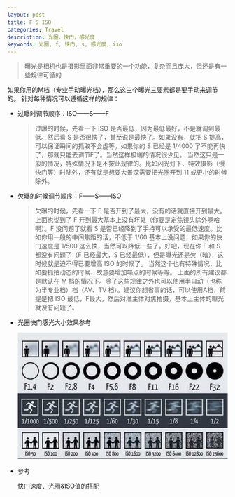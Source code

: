 ```yaml
---
layout: post
title: F S ISO
categories: Travel
description: 光圈，快门，感光度
keywords: 光圈, f, 快门, s, 感光度, iso
---
```


> 曝光是相机也是摄影里面非常重要的一个功能，复杂而且庞大，但还是有一些规律可循的

如果你用的M档（专业手动曝光档），那么这三个曝光三要素都是要手动来调节的。
针对每种情况可以遵循这样的规律：

- 过曝时调节顺序：ISO——S——F

  > 过曝的时候，先看一下 ISO 是否最低，因为最低最好，不是就调到最低。然后看 S 是否很快了，甚至说是最快了。如果没有，就把 S 提高，可以保证瞬间的抓取不会虚等。如果你的 S 已经是 1/4000 了不能再快了，那就只能去调节F了。当然这样极端的情况很少见。
  > 当然这只是一般的情况，特殊情况下是不按此规律的。比如闪光灯下、特效摄影（慢快门等）时除外，还有就是想要大景深需要把光圈开到 11 或更小的时候除外。


- 欠曝的时候调节顺序：F——S——ISO

  > 欠曝的时候，先看一下 F 是否开到了最大，没有的话就直接开到最大。上面也说到了 F 开到最大基本上没有坏处（你要是定焦镜头除外啊哈啊）。F 没问题了就看 S 是否已经降到了手持可以承受的最低速度。比如你用一般的中间焦距的话，不低于 1/60 基本上没问题，如果你的快门速度是 1/500 这么快，当然可以降低一些了。好吧，现在你 F 和 S 都没有问题了（F 已经最大，S 已经最低），但是曝光还是欠（暗），这时候就是迫不得已要增高 ISO 的时候了。
  > 当然这个也有特殊情况，比如要抓拍动态的时候、故意要增加噪点的时候等等。
  > 上面的所有建议都是默认在 M 档的情况下。除了这些规律之外也可以使用半自动（也称为半专业档）档（AV、TV 档）。建议你想省事的话，可以使用A档，前提是把 ISO 最低，F最大，然后对准主体对焦拍摄，基本上主体的曝光就没有问题了。


- 光圈快门感光大小效果参考

   ![效果](/images/travel/fsiso.jpg) 

- 参考

  [快门速度、光圈&ISO值的搭配](https://www.zhihu.com/question/21798522) 

